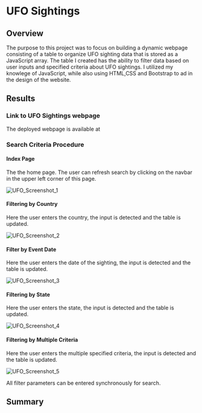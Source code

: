 # UFO Sightings 

## Overview

The purpose to this project was to focus on building a dynamic webpage consisting of a table to organize UFO sighting data that is stored as a JavaScript array. The table I created has the ability to filter data based on user inputs and specified criteria about UFO sightings. I utilized my knowlege of JavaScript, while also using HTML,CSS and Bootstrap to ad in the design of the website.







## Results

### Link to UFO Sightings webpage

The deployed webpage is available at 

### Search Criteria Procedure

#### Index Page

The the home page. The user can refresh search by clicking on the navbar in the upper left corner of this page.

![UFO_Screenshot_1](https://user-images.githubusercontent.com/90155651/188019788-897bf550-1308-4bfc-8454-ac365bbb0288.png)



#### Filtering by Country

Here the user enters the country, the input is detected and the table is updated.

![UFO_Screenshot_2](https://user-images.githubusercontent.com/90155651/188019821-db3167ba-260e-488c-956c-a609da141d5d.png)



#### Filter by Event Date

Here the user enters the date of the sighting, the input is detected and the table is updated.

![UFO_Screenshot_3](https://user-images.githubusercontent.com/90155651/188019861-85ef4550-4743-4acd-817e-5acae923c6ab.png)



#### Filtering by State

Here the user enters the state, the input is detected and the table is updated.

![UFO_Screenshot_4](https://user-images.githubusercontent.com/90155651/188020234-b9c7e36b-8178-4dca-88b8-c21a4acf389c.png)



#### Filtering by Multiple Criteria

Here the user enters the multiple specified criteria, the input is detected and the table is updated.

![UFO_Screenshot_5](https://user-images.githubusercontent.com/90155651/188020623-cdf14474-719e-485b-b8ed-b9d3700f8230.png)

All filter parameters can be entered synchronously for search.


## Summary

